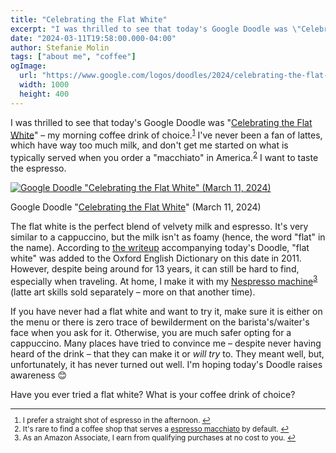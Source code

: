 ```yaml
---
title: "Celebrating the Flat White"
excerpt: "I was thrilled to see that today's Google Doodle was \"Celebrating the Flat White\" – my morning coffee drink of choice. Curious, what makes it my favorite? You'll have to read this post to find out."
date: "2024-03-11T19:58:00.000-04:00"
author: Stefanie Molin
tags: ["about me", "coffee"]
ogImage:
  url: "https://www.google.com/logos/doodles/2024/celebrating-the-flat-white-6753651837110463-2xa.gif"
  width: 1000
  height: 400
---
```


I was thrilled to see that today's Google Doodle was "[Celebrating the Flat White](https://doodles.google/doodle/celebrating-the-flat-white/)" &ndash; my morning coffee drink of choice.<sup id="footnote-1"><a href="#footnotes">1</a></sup> I've never been a fan of lattes, which have way too much milk, and don't get me started on what is typically served when you order a "macchiato" in America.<sup id="footnote-2"><a href="#footnotes">2</a></sup> I want to taste the espresso.

[![Google Doodle "Celebrating the Flat White" (March 11, 2024)](https://www.google.com/logos/doodles/2024/celebrating-the-flat-white-6753651837110463-2xa.gif)](https://doodles.google/doodle/celebrating-the-flat-white/)

<figcaption>

Google Doodle "[Celebrating the Flat White](https://doodles.google/doodle/celebrating-the-flat-white/)" (March 11, 2024)

</figcaption>

The flat white is the perfect blend of velvety milk and espresso. It's very similar to a cappuccino, but the milk isn't as foamy (hence, the word "flat" in the name). According to [the writeup](https://doodles.google/doodle/celebrating-the-flat-white/) accompanying today's Doodle, "flat white" was added to the Oxford English Dictionary on this date in 2011. However, despite being around for 13 years, it can still be hard to find, especially when traveling. At home, I make it with my [Nespresso machine](https://amzn.to/3OR5FaR)<sup id="footnote-3"><a href="#footnotes">3</a></sup> (latte art skills sold separately &ndash; more on that another time).

If you have never had a flat white and want to try it, make sure it is either on the menu or there is zero trace of bewilderment on the barista's/waiter's face when you ask for it. Otherwise, you are much safer opting for a cappuccino. Many places have tried to convince me &ndash; despite never having heard of the drink &ndash; that they can make it or *will try* to. They meant well, but, unfortunately, it has never turned out well. I'm hoping today's Doodle raises awareness 😊

Have you ever tried a flat white? What is your coffee drink of choice?

<small id="footnotes">
<hr />

1. I prefer a straight shot of espresso in the afternoon. <a href="#footnote-1">↩</a>
2. It's rare to find a coffee shop that serves a [espresso macchiato](https://en.wikipedia.org/wiki/Caff%C3%A8_macchiato) by default. <a href="#footnote-2">↩</a>
3. As an Amazon Associate, I earn from qualifying purchases at no cost to you. <a href="#footnote-3">↩</a>

</small>

